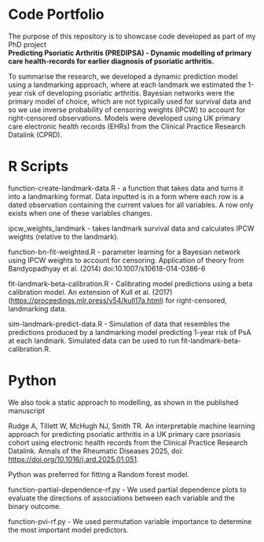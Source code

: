 # Code Portfolio
The purpose of this repository is to showcase code developed as part of my PhD project   
**Predicting Psoriatic Arthritis (PREDIPSA) - Dynamic modelling of primary care health-records for earlier diagnosis of psoriatic arthritis.** 

To summarise the research, we developed a dynamic prediction model using a landmarking approach, where at each landmark we estimated the 1-year risk of developing psoriatic arthritis. Bayesian networks were the primary model of choice, which are not typically used for survival data and so we use inverse probability of censoring weights (IPCW) to account for right-censored observations. Models were developed using UK primary care electronic health records (EHRs) from the Clinical Practice Research Datalink (CPRD).  
  
# R Scripts
function-create-landmark-data.R - a function that takes data and turns it into a landmarking format. Data inputted is in a form where each row is a dated observation containing the current values for all variables. A row only exists when one of these variables changes.  

ipcw_weights_landmark - takes landmark survival data and calculates IPCW weights (relative to the landmark).  

function-bn-fit-weighted.R - parameter learning for a Bayesian network using IPCW weights to account for censoring. Application of theory from Bandyopadhyay et al. (2014) doi:10.1007/s10618-014-0386-6   

fit-landmark-beta-calibration.R - Calibrating model predictions using a beta calibration model. An extension of Kull et al. (2017) (https://proceedings.mlr.press/v54/kull17a.html) for right-censored, landmarking data.  
  
sim-landmark-predict-data.R - Simulation of data that resembles the predictions produced by a landmarking model predicting 1-year risk of PsA at each landmark. Simulated data can be used to run fit-landmark-beta-calibration.R.

# Python
We also took a static approach to modelling, as shown in the published manuscript

Rudge A, Tillett W, McHugh NJ, Smith TR. An interpretable machine learning approach for predicting psoriatic arthritis in a UK primary care psoriasis cohort using electronic health records from the Clinical Practice Research Datalink. Annals of the Rheumatic Diseases 2025, doi: https://doi.org/10.1016/j.ard.2025.01.051.

Python was preferred for fitting a Random forest model. 

function-partial-dependence-rf.py - We used partial dependence plots to evaluate the directions of associations between each variable and the binary outcome.

function-pvi-rf.py - We used permutation variable importance to determine the most important model predictors.
